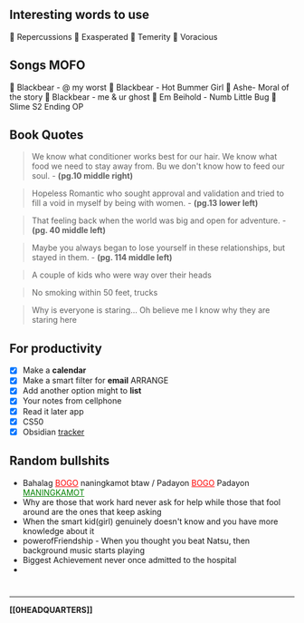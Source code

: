 ## Interesting words to use

💚  Repercussions
💚  Exasperated
💚  Temerity
💚  Voracious

## Songs MOFO

🎵  Blackbear - @ my worst
🎵  Blackbear - Hot Bummer Girl
🎵  Ashe- Moral of the story
🎵  Blackbear - me & ur ghost
🎵  Em Beihold - Numb Little Bug
🎵  Slime S2 Ending OP

## Book Quotes

> We know what conditioner works best for our hair. We know what food we need to stay away from. Bu we don't know how to feed our soul.
\- **(pg.10 middle right)**

> Hopeless Romantic who sought approval and validation and tried to fill a void in myself by being with women.
\- **(pg.13 lower left)**

> That feeling back when the world was big and open for adventure.
\- **(pg. 40 middle left)**

> Maybe you always began to lose yourself in these relationships, but stayed in them.
\- **(pg. 114 middle left)**

>A couple of kids who were way over their heads 

> No smoking within 50 feet, trucks

> Why is everyone is staring... Oh believe me I know why they are staring here

## For productivity

- [x] Make a **calendar**
- [x] Make a smart filter for **email** ARRANGE
- [x] Add another option might to **list**
- [x] Your notes from cellphone
- [x] Read it later app
- [x] CS50
- [x] Obsidian [tracker](obsidian://open?vault=Main%20Hub&file=0outputMP4.mp4) 

## Random bullshits
- Bahalag <font style="color: red"><u>BOGO</u></font> naningkamot btaw / Padayon <font style="color: red"><u>BOGO</u></font> Padayon <font style="color: green"><u>MANINGKAMOT</u></font>
- Why are those that work hard never ask for help while those that fool around are the ones that keep asking
- When the smart kid(girl) genuinely doesn't know and you have more knowledge about it
- powerofFriendship - When you thought you beat Natsu, then background music starts playing
- Biggest Achievement never once admitted to the hospital
- 

# 
---
**[[0HEADQUARTERS]]**